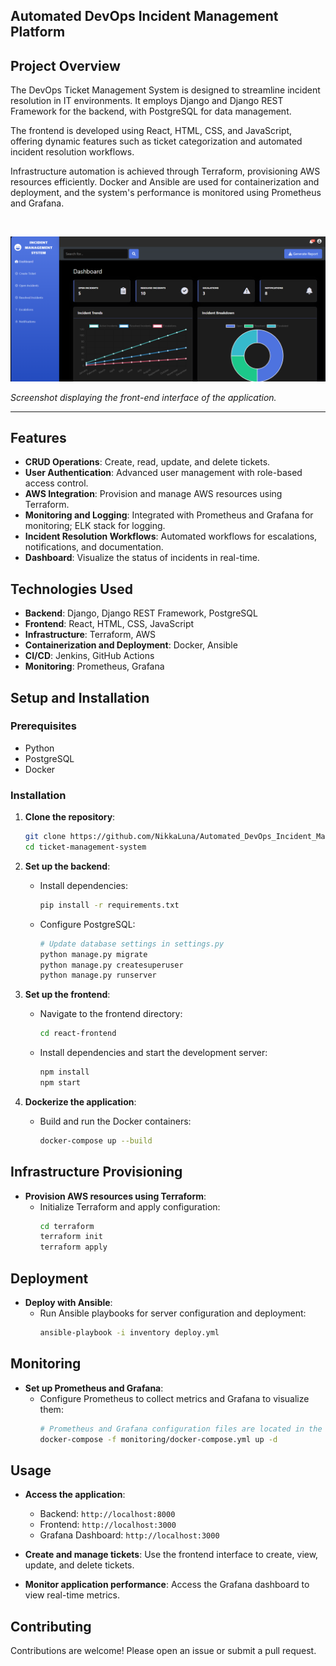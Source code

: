 ## Automated DevOps Incident Management Platform

## Project Overview
The DevOps Ticket Management System is designed to streamline incident resolution in IT environments. It employs Django and Django REST Framework for the backend, with PostgreSQL for data management. 

The frontend is developed using React, HTML, CSS, and JavaScript, offering dynamic features such as ticket categorization and automated incident resolution workflows. 

Infrastructure automation is achieved through Terraform, provisioning AWS resources efficiently. Docker and Ansible are used for containerization and deployment, and the system's performance is monitored using Prometheus and Grafana.


<br>

<p align="center">
  <img src="FrontEndIncidentManagement.png" alt="Front End" width="1000">
</p>

*Screenshot displaying the front-end interface of the application.*

---



## Features
- **CRUD Operations**: Create, read, update, and delete tickets.
- **User Authentication**: Advanced user management with role-based access control.
- **AWS Integration**: Provision and manage AWS resources using Terraform.
- **Monitoring and Logging**: Integrated with Prometheus and Grafana for monitoring; ELK stack for logging.
- **Incident Resolution Workflows**: Automated workflows for escalations, notifications, and documentation.
- **Dashboard**: Visualize the status of incidents in real-time.

## Technologies Used
- **Backend**: Django, Django REST Framework, PostgreSQL
- **Frontend**: React, HTML, CSS, JavaScript
- **Infrastructure**: Terraform, AWS
- **Containerization and Deployment**: Docker, Ansible
- **CI/CD**: Jenkins, GitHub Actions
- **Monitoring**: Prometheus, Grafana

## Setup and Installation

### Prerequisites
- Python
- PostgreSQL
- Docker

### Installation

1. **Clone the repository**:
    ```bash
    git clone https://github.com/NikkaLuna/Automated_DevOps_Incident_Management_Platform.git
    cd ticket-management-system
    ```

2. **Set up the backend**:
    - Install dependencies:
      ```bash
      pip install -r requirements.txt
      ```
    - Configure PostgreSQL:
      ```bash
      # Update database settings in settings.py
      python manage.py migrate
      python manage.py createsuperuser
      python manage.py runserver
      ```

3. **Set up the frontend**:
    - Navigate to the frontend directory:
      ```bash
      cd react-frontend
      ```
    - Install dependencies and start the development server:
      ```bash
      npm install
      npm start
      ```

4. **Dockerize the application**:
    - Build and run the Docker containers:
      ```bash
      docker-compose up --build
      ```

## Infrastructure Provisioning

- **Provision AWS resources using Terraform**:
  - Initialize Terraform and apply configuration:
    ```bash
    cd terraform
    terraform init
    terraform apply
    ```

## Deployment

- **Deploy with Ansible**:
  - Run Ansible playbooks for server configuration and deployment:
    ```bash
    ansible-playbook -i inventory deploy.yml
    ```

## Monitoring

- **Set up Prometheus and Grafana**:
  - Configure Prometheus to collect metrics and Grafana to visualize them:
    ```bash
    # Prometheus and Grafana configuration files are located in the monitoring directory
    docker-compose -f monitoring/docker-compose.yml up -d
    ```

## Usage

- **Access the application**:
  - Backend: `http://localhost:8000`
  - Frontend: `http://localhost:3000`
  - Grafana Dashboard: `http://localhost:3000`

- **Create and manage tickets**: Use the frontend interface to create, view, update, and delete tickets.

- **Monitor application performance**: Access the Grafana dashboard to view real-time metrics.

## Contributing
Contributions are welcome! Please open an issue or submit a pull request.
